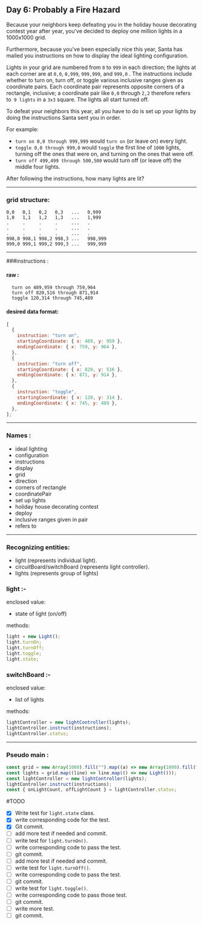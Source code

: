 ## Day 6: Probably a Fire Hazard

Because your neighbors keep defeating you in the holiday house decorating contest year after year, you've decided to deploy one million lights in a 1000x1000 grid.

Furthermore, because you've been especially nice this year, Santa has mailed you instructions on how to display the ideal lighting configuration.

Lights in your grid are numbered from `0` to `999` in each direction; the lights at each corner are at `0,0`, `0,999`, `999,999`, and `999,0` . The instructions include whether to turn on, turn off, or toggle various inclusive ranges given as coordinate pairs. Each coordinate pair represents opposite corners of a rectangle, inclusive; a coordinate pair like `0,0` through `2,2` therefore refers to` 9 lights` in a `3x3` square. The lights all start turned off.

To defeat your neighbors this year, all you have to do is set up your lights by doing the instructions Santa sent you in order.

For example:

- `turn on 0,0 through 999,999` would `turn on` (or leave on) every light.
- `toggle 0,0 through 999,0` would `toggle` the first line of `1000` lights, turning off the ones that were on, and turning on the ones that were off.
- `turn off 499,499 through 500,500` would turn off (or leave off) the middle four lights.

After following the instructions, how many lights are lit?

---

### grid structure:

```
0,0   0,1   0,2   0,3   ...   0,999
1,0   1,1   1,2   1,3   ...   1,999
.     .     .     .     ...   .
.     .     .     .     ...   .
.     .     .     .     ...   .
998,0 998,1 998,2 998,3 ...   998,999
999,0 999,1 999,2 999,3 ...   999,999
```

---

###instructions :

#### raw :

```
  turn on 489,959 through 759,964
  turn off 820,516 through 871,914
  toggle 120,314 through 745,489
```

#### desired data format:

```js
[
  {
    instruction: "turn on",
    startingCoordinate: { x: 489, y: 959 },
    endingCoordinate: { x: 759, y: 964 },
  },
  {
    instruction: "turn off",
    startingCoordinate: { x: 820, y: 516 },
    endingCoordinate: { x: 871, y: 914 },
  },
  {
    instruction: "toggle",
    startingCoordinate: { x: 120, y: 314 },
    endingCoordinate: { x: 745, y: 489 },
  },
];
```

---

### Names :

- ideal lighting
- configuration
- instructions
- display
- grid
- direction
- corners of rectangle
- coordinatePair
- set up lights
- holiday house decorating contest
- deploy
- inclusive ranges given in pair
- refers to

---

### Recognizing entities:

- light (represents individual light).
- circuitBoard/switchBoard (represents light controller).
- lights (represents group of lights)

### light :-

enclosed value:

- state of light (on/off)

methods:

```js
light = new Light();
light.turnOn;
light.turnOff;
light.toggle;
light.state;
```

### switchBoard :-

enclosed value:

- list of lights

methods:

```js
lightController = new lightController(lights);
lightController.instruct(instructions);
lightController.status;
```

---

### Pseudo main :

```js
const grid = new Array(1000).fill("").map((a) => new Array(1000).fill(""));
const lights = grid.map((line) => line.map(() => new Light()));
const lightController = new lightController(lights);
lightController.instruct(instructions);
const { onLightCount, offLightCount } = lightController.status;
```
#TODO

- [x] Write test for `light.state` class.
- [x] write corresponding code for the test.
- [x] Git commit.
- [ ] add more test if needed and commit.
- [ ] write test for `light.turnOn()`.
- [ ] write corresponding code to pass the test.
- [ ] git commit.
- [ ] add more test if needed and commit.
- [ ] write test for `light.turnOff()`.
- [ ] write corresponding code to pass the test.
- [ ] git commit.
- [ ] write test for `light.toggle()`.
- [ ] write corresponding code to pass those test.
- [ ] git commit.
- [ ] write more test.
- [ ] git commit.